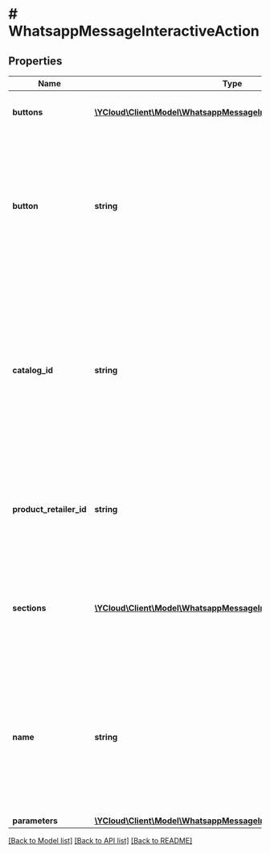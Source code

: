 # # WhatsappMessageInteractiveAction

## Properties

Name | Type | Description | Notes
------------ | ------------- | ------------- | -------------
**buttons** | [**\YCloud\Client\Model\WhatsappMessageInteractiveActionButton[]**](WhatsappMessageInteractiveActionButton.md) | Required for Reply Buttons. You can have up to 3 buttons. | [optional]
**button** | **string** | Required for List Messages. Button content. It cannot be an empty string and must be unique within the message. Emojis are supported, markdown is not. Maximum length: 20 characters. | [optional]
**catalog_id** | **string** | Required for Single Product Messages and Multi-Product Messages. Unique identifier of the Facebook catalog linked to your WhatsApp Business Account. This ID can be retrieved via the [Meta Commerce Manager](https://business.facebook.com/commerce/). | [optional]
**product_retailer_id** | **string** | Required for Single Product Messages and Multi-Product Messages. Unique identifier of the product in a catalog. | [optional]
**sections** | [**\YCloud\Client\Model\WhatsappMessageInteractiveActionSection[]**](WhatsappMessageInteractiveActionSection.md) | Required for List Messages and Multi-Product Messages. Array of section objects. Minimum of 1, maximum of 10. | [optional]
**name** | **string** | Action name. Required for Call-To-Action (CTA) URL Button Messages. - &#x60;cta_url&#x60;: Use for Call-To-Action (CTA) URL Buttons. - &#x60;send_location&#x60;: Use for Location Request Messages. | [optional]
**parameters** | [**\YCloud\Client\Model\WhatsappMessageInteractiveActionParameters**](WhatsappMessageInteractiveActionParameters.md) |  | [optional]

[[Back to Model list]](../../README.md#models) [[Back to API list]](../../README.md#endpoints) [[Back to README]](../../README.md)
